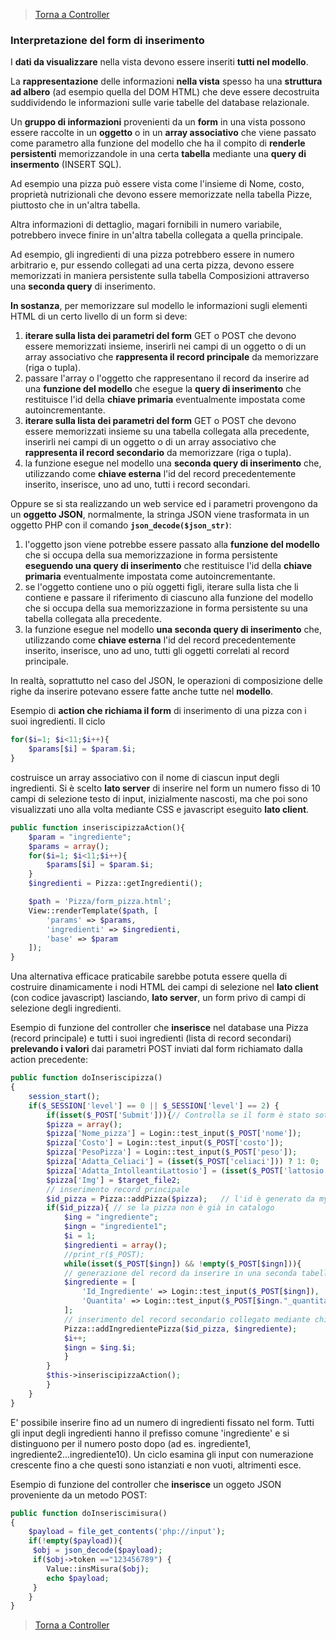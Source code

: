 
>[Torna a Controller](controller.md) 

### **Interpretazione del form di inserimento**

I **dati da visualizzare** nella vista devono essere inseriti **tutti nel modello**. 

La **rappresentazione** delle informazioni **nella vista** spesso ha una **struttura ad albero** (ad esempio quella del DOM HTML) che deve essere decostruita suddividendo le informazioni sulle varie tabelle del database relazionale. 

Un **gruppo di informazioni** provenienti da un **form** in una vista possono essere raccolte in un **oggetto** o in un **array associativo** che viene passato come parametro alla funzione del modello che ha il compito di **renderle persistenti** memorizzandole in una certa **tabella** mediante una **query di insermento** (INSERT SQL).

Ad esempio una pizza può essere vista come l'insieme di Nome, costo, proprietà nutrizionali che devono essere memorizzate nella tabella Pizze, piuttosto che in un'altra tabella.

Altra informazioni di dettaglio, magari fornibili in numero variabile, potrebbero invece finire in un'altra tabella collegata a quella principale.

Ad esempio, gli ingredienti di una pizza potrebbero essere in numero arbitrario e, pur essendo collegati ad una certa pizza, devono essere memorizzati in maniera persistente sulla tabella Composizioni attraverso una **seconda query** di inserimento.

**In sostanza**, per memorizzare sul modello le informazioni sugli elementi HTML di un certo livello di un form si deve:
1. **iterare sulla lista dei parametri del form** GET o POST che devono essere memorizzati insieme, inserirli nei campi di un oggetto o di un array associativo che **rappresenta il record principale** da memorizzare (riga o tupla).
2. passare l'array o l'oggetto che rappresentano il record da inserire ad una **funzione del modello** che esegue la **query di inserimento** che restituisce l'id della **chiave primaria** eventualmente impostata come autoincrementante.
3. **iterare sulla lista dei parametri del form** GET o POST che devono essere memorizzati insieme su una tabella collegata alla precedente, inserirli nei campi di un oggetto o di un array associativo che **rappresenta il record secondario** da memorizzare (riga o tupla).
4. la funzione esegue nel modello una **seconda query di inserimento** che, utilizzando come **chiave esterna** l'id del record precedentemente inserito, inserisce, uno ad uno, tutti i record secondari.

Oppure se si sta realizzando un web service ed i parametri provengono da un **oggetto JSON**, normalmente, la stringa JSON viene trasformata in un oggetto PHP con il comando **```json_decode($json_str)```**:
1. l'oggetto json viene potrebbe essere passato alla **funzione del modello** che si occupa della sua memorizzazione in forma persistente  **eseguendo una query di inserimento** che restituisce l'id della **chiave primaria** eventualmente impostata come autoincrementante.
2. se l'oggetto contiene uno o più oggetti figli, iterare sulla lista che li contiene e passare il riferimento di ciascuno alla funzione del modello che si occupa della sua memorizzazione in forma persistente su una tabella collegata alla precedente.
3. la funzione esegue nel modello **una seconda query di inserimento** che, utilizzando come **chiave esterna** l'id del record precedentemente inserito, inserisce, uno ad uno, tutti gli oggetti correlati al record principale.

In realtà, soprattutto nel caso del JSON, le operazioni di composizione delle righe da inserire potevano essere fatte anche tutte nel **modello**.

Esempio di **action che richiama il form** di inserimento di una pizza con i suoi ingredienti. Il ciclo 
```PHP
for($i=1; $i<11;$i++){
	$params[$i] = $param.$i;
}
```
costruisce un array associativo con il nome di ciascun input degli ingredienti. Si è scelto **lato server** di inserire nel form un numero fisso di 10 campi di selezione testo di input, inizialmente nascosti, ma che poi sono visualizzati uno alla volta mediante CSS e javascript eseguito **lato client**.
```PHP
public function inseriscipizzaAction(){
	$param = "ingrediente";
	$params = array();
	for($i=1; $i<11;$i++){
	 	$params[$i] = $param.$i;
	}
	$ingredienti = Pizza::getIngredienti();

	$path = 'Pizza/form_pizza.html';
	View::renderTemplate($path, [
		'params' => $params,
		'ingredienti' => $ingredienti,
		'base' => $param
	]); 
}
```
Una alternativa efficace praticabile sarebbe potuta essere quella di costruire dinamicamente i nodi HTML dei campi di selezione nel **lato client** (con codice javascript) lasciando, **lato server**, un form privo di campi di selezione degli ingredienti. 

Esempio di funzione del controller che **inserisce** nel database una Pizza (record principale) e tutti i suoi ingredienti (lista di record secondari) **prelevando i valori** dai parametri POST inviati dal form richiamato dalla action precedente:
```PHP
public function doInseriscipizza()
{
	session_start();
	if($_SESSION['level'] == 0 || $_SESSION['level'] == 2) {
	    if(isset($_POST['Submit'])){// Controlla se il form è stato sottomesso
		$pizza = array();
		$pizza['Nome_pizza'] = Login::test_input($_POST['nome']);
		$pizza['Costo'] = Login::test_input($_POST['costo']);
		$pizza['PesoPizza'] = Login::test_input($_POST['peso']);
		$pizza['Adatta_Celiaci'] = (isset($_POST['celiaci'])) ? 1: 0;
		$pizza['Adatta_IntolleantiLattosio'] = (isset($_POST['lattosio'])) ? 1: 0;
		$pizza['Img'] = $target_file2;
		// inserimento record principale
		$id_pizza = Pizza::addPizza($pizza);   // l'id è generato da mysql
		if($id_pizza){ // se la pizza non è già in catalogo
		    $ing = "ingrediente";
		    $ingn = "ingrediente1";
		    $i = 1;
		    $ingredienti = array();
		    //print_r($_POST);
		    while(isset($_POST[$ingn]) && !empty($_POST[$ingn])){
			// generazione del record da inserire in una seconda tabella collegata alla prima
			$ingrediente = [
			    'Id_Ingrediente' => Login::test_input($_POST[$ingn]),       //campo value del select
			    'Quantita' => Login::test_input($_POST[$ingn."_quantita"])  //campo value dell'input
			];
			// inserimento del record secondario collegato mediante chiave esterna (associazione 1:N)
			Pizza::addIngredientePizza($id_pizza, $ingrediente);
			$i++;
			$ingn = $ing.$i;
		    }
		}
		$this->inseriscipizzaAction();
	    }
  	}
}
```
E' possibile inserire fino ad un numero di ingredienti fissato nel form. Tutti gli input degli ingredienti hanno il prefisso comune 'ingrediente' e si distinguono per il numero posto dopo (ad es. ingrediente1, ingrediente2...ingrediente10). Un ciclo esamina gli input con numerazione crescente fino a che questi sono istanziati e non vuoti, altrimenti esce.

Esempio di funzione del controller che **inserisce** un oggeto JSON proveniente da un metodo POST:
```PHP
public function doInseriscimisura()
{
    $payload = file_get_contents('php://input');
    if(!empty($payload)){
	 $obj = json_decode($payload);
	 if($obj->token =="123456789") {
		Value::insMisura($obj);
		echo $payload;
	 }
    }
}
```

>[Torna a Controller](controller.md) 
